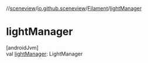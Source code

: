 //[sceneview](../../../index.md)/[io.github.sceneview](../index.md)/[Filament](index.md)/[lightManager](light-manager.md)

# lightManager

[androidJvm]\
val [lightManager](light-manager.md): LightManager
